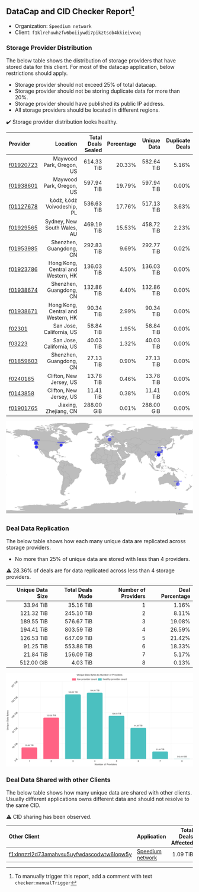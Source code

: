 ## DataCap and CID Checker Report[^1]
 - Organization: `Speedium network`
 - Client: `f1klrehuwhzfw6boiiywdi7pikztsob4kkieivcwq`
### Storage Provider Distribution
The below table shows the distribution of storage providers that have stored data for this client.
For most of the datacap application, below restrictions should apply.
 - Storage provider should not exceed 25% of total datacap.
 - Storage provider should not be storing duplicate data for more than 20%.
 - Storage provider should have published its public IP address.
 - All storage providers should be located in different regions.

✔️ Storage provider distribution looks healthy.

| Provider                                              |                           Location | Total Deals Sealed | Percentage | Unique Data | Duplicate Deals |
| :---------------------------------------------------- | ---------------------------------: | -----------------: | ---------: | ----------: | --------------: |
| [f01920723](https://filfox.info/en/address/f01920723) |           Maywood Park, Oregon, US |         614.33 TiB |     20.33% |  582.64 TiB |           5.16% |
| [f01938601](https://filfox.info/en/address/f01938601) |           Maywood Park, Oregon, US |         597.94 TiB |     19.79% |  597.94 TiB |           0.00% |
| [f01127678](https://filfox.info/en/address/f01127678) |         Łódź, Łódź Voivodeship, PL |         536.63 TiB |     17.76% |  517.13 TiB |           3.63% |
| [f01929565](https://filfox.info/en/address/f01929565) |        Sydney, New South Wales, AU |         469.19 TiB |     15.53% |  458.72 TiB |           2.23% |
| [f01953985](https://filfox.info/en/address/f01953985) |            Shenzhen, Guangdong, CN |         292.83 TiB |      9.69% |  292.77 TiB |           0.02% |
| [f01923786](https://filfox.info/en/address/f01923786) | Hong Kong, Central and Western, HK |         136.03 TiB |      4.50% |  136.03 TiB |           0.00% |
| [f01938674](https://filfox.info/en/address/f01938674) |            Shenzhen, Guangdong, CN |         132.86 TiB |      4.40% |  132.86 TiB |           0.00% |
| [f01938671](https://filfox.info/en/address/f01938671) | Hong Kong, Central and Western, HK |          90.34 TiB |      2.99% |   90.34 TiB |           0.00% |
| [f02301](https://filfox.info/en/address/f02301)       |           San Jose, California, US |          58.84 TiB |      1.95% |   58.84 TiB |           0.00% |
| [f03223](https://filfox.info/en/address/f03223)       |           San Jose, California, US |          40.03 TiB |      1.32% |   40.03 TiB |           0.00% |
| [f01859603](https://filfox.info/en/address/f01859603) |            Shenzhen, Guangdong, CN |          27.13 TiB |      0.90% |   27.13 TiB |           0.00% |
| [f0240185](https://filfox.info/en/address/f0240185)   |            Clifton, New Jersey, US |          13.78 TiB |      0.46% |   13.78 TiB |           0.00% |
| [f0143858](https://filfox.info/en/address/f0143858)   |            Clifton, New Jersey, US |          11.41 TiB |      0.38% |   11.41 TiB |           0.00% |
| [f01901765](https://filfox.info/en/address/f01901765) |              Jiaxing, Zhejiang, CN |         288.00 GiB |      0.01% |  288.00 GiB |           0.00% |

![Provider Distribution](https://raw.githubusercontent.com/data-preservation-programs/filplus-checker-assets/main/filecoin-project/filecoin-plus-large-datasets/issues/485/1671008182388.png)
### Deal Data Replication
The below table shows how each many unique data are replicated across storage providers.
- No more than 25% of unique data are stored with less than 4 providers.

⚠️ 28.36% of deals are for data replicated across less than 4 storage providers.

| Unique Data Size | Total Deals Made | Number of Providers | Deal Percentage |
| ---------------: | ---------------: | ------------------: | --------------: |
|        33.94 TiB |        35.16 TiB |                   1 |           1.16% |
|       121.32 TiB |       245.10 TiB |                   2 |           8.11% |
|       189.55 TiB |       576.67 TiB |                   3 |          19.08% |
|       194.41 TiB |       803.59 TiB |                   4 |          26.59% |
|       126.53 TiB |       647.09 TiB |                   5 |          21.42% |
|        91.25 TiB |       553.88 TiB |                   6 |          18.33% |
|        21.84 TiB |       156.09 TiB |                   7 |           5.17% |
|       512.00 GiB |         4.03 TiB |                   8 |           0.13% |

![Replication Distribution](https://raw.githubusercontent.com/data-preservation-programs/filplus-checker-assets/main/filecoin-project/filecoin-plus-large-datasets/issues/485/1671008183096.png)
### Deal Data Shared with other Clients
The below table shows how many unique data are shared with other clients.
Usually different applications owns different data and should not resolve to the same CID.

⚠️ CID sharing has been observed.

| Other Client                                                                                                          | Application                                                                                     | Total Deals Affected | Unique CIDs |        Verifier |
| :-------------------------------------------------------------------------------------------------------------------- | :---------------------------------------------------------------------------------------------- | -------------------: | ----------: | --------------: |
| [f1xlnnzzl2d73amahvsu5uyfwdascodwtw6lopw5y](https://filfox.info/en/address/f1xlnnzzl2d73amahvsu5uyfwdascodwtw6lopw5y) | [Speedium network](https://github.com/filecoin-project/filecoin-plus-large-datasets/issues/486) |             1.09 TiB |           9 | LDN v3 multisig |

[^1]: To manually trigger this report, add a comment with text `checker:manualTrigger`
